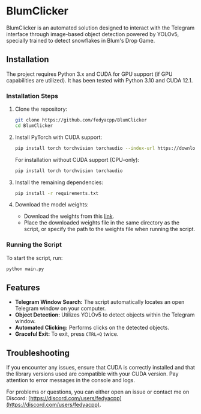 # BlumClicker

BlumClicker is an automated solution designed to interact with the Telegram interface through image-based object detection powered by YOLOv5, specially trained to detect snowflakes in Blum's Drop Game.

## Installation

The project requires Python 3.x and CUDA for GPU support (if GPU capabilities are utilized). It has been tested with Python 3.10 and CUDA 12.1.

### Installation Steps

1. Clone the repository:
   ```bash
   git clone https://github.com/fedyacpp/BlumClicker
   cd BlumClicker
   ```

2. Install PyTorch with CUDA support:
   ```bash
   pip install torch torchvision torchaudio --index-url https://download.pytorch.org/whl/cu121
   ```

   For installation without CUDA support (CPU-only):
   ```bash
   pip install torch torchvision torchaudio
   ```

3. Install the remaining dependencies:
   ```bash
   pip install -r requirements.txt
   ```

4. Download the model weights:
   - Download the weights from this [link](https://drive.google.com/file/d/1lUTl4GulseoWs_vhPnYp0qkIYaumKMNg/view?usp=sharing).
   - Place the downloaded weights file in the same directory as the script, or specify the path to the weights file when running the script.

### Running the Script

To start the script, run:
```bash
python main.py
```

## Features

- **Telegram Window Search:** The script automatically locates an open Telegram window on your computer.
- **Object Detection:** Utilizes YOLOv5 to detect objects within the Telegram window.
- **Automated Clicking:** Performs clicks on the detected objects.
- **Graceful Exit:** To exit, press `CTRL+Q` twice.

## Troubleshooting

If you encounter any issues, ensure that CUDA is correctly installed and that the library versions used are compatible with your CUDA version. Pay attention to error messages in the console and logs.

For problems or questions, you can either open an issue or contact me on Discord: [https://discord.com/users/fedyacpp](https://discord.com/users/fedyacpp).
